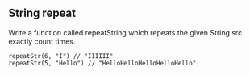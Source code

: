 ## String repeat

Write a function called repeatString which repeats the given String src exactly count times.

```
repeatStr(6, "I") // "IIIIII"
repeatStr(5, "Hello") // "HelloHelloHelloHelloHello"
```